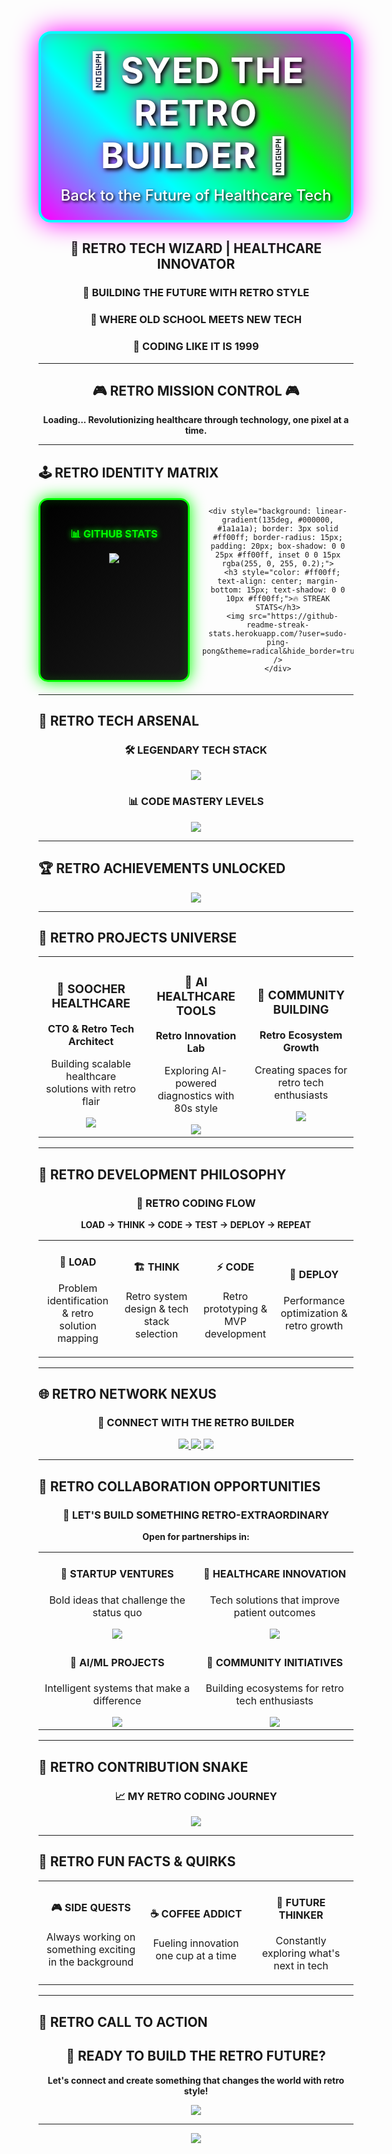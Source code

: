 <div align="center">
  <div style="background: linear-gradient(45deg, #ff00ff, #00ffff, #00ff00, #ff00ff); padding: 25px; border-radius: 20px; border: 4px solid #00ffff; box-shadow: 0 0 40px #ff00ff, inset 0 0 20px rgba(255, 0, 255, 0.3); position: relative; overflow: hidden;">
    <div style="position: absolute; top: 0; left: -100%; width: 100%; height: 100%; background: linear-gradient(90deg, transparent, rgba(255, 255, 255, 0.4), transparent); animation: shimmer 2s infinite;"></div>
    <h1 style="color: white; font-size: 3.5rem; margin: 0; text-shadow: 3px 3px 6px #000000, 0 0 20px #ff00ff; font-weight: bold; letter-spacing: 2px;">🚀 SYED THE RETRO BUILDER 🚀</h1>
    <p style="color: white; font-size: 1.5rem; margin: 15px 0 0 0; text-shadow: 2px 2px 4px #000000; font-weight: 500;">Back to the Future of Healthcare Tech</p>
  </div>
</div>

<div align="center">
  <h2>🚀 RETRO TECH WIZARD | HEALTHCARE INNOVATOR</h2>
  <h3>💾 BUILDING THE FUTURE WITH RETRO STYLE</h3>
  <h3>🏥 WHERE OLD SCHOOL MEETS NEW TECH</h3>
  <h3>🌟 CODING LIKE IT IS 1999</h3>
</div>

---

<div align="center">
  <h2>🎮 RETRO MISSION CONTROL 🎮</h2>
  <p><strong>Loading... Revolutionizing healthcare through technology, one pixel at a time.</strong></p>
</div>

---

## 🕹️ **RETRO IDENTITY MATRIX**

<div align="center">
  <div style="display: grid; grid-template-columns: 1fr 1fr; gap: 20px; margin: 20px 0;">
    <div style="background: linear-gradient(135deg, #000000, #1a1a1a); border: 3px solid #00ff00; border-radius: 15px; padding: 20px; box-shadow: 0 0 25px #00ff00, inset 0 0 15px rgba(0, 255, 0, 0.2);">
      <h3 style="color: #00ff00; text-align: center; margin-bottom: 15px; text-shadow: 0 0 10px #00ff00;">📊 GITHUB STATS</h3>
      <img src="https://github-readme-stats.vercel.app/api?username=sudo-ping-pong&show_icons=true&theme=radical&hide_border=true&bg_color=000000&title_color=00ff00&icon_color=ff00ff&text_color=00ffff" />
    </div>
    
    <div style="background: linear-gradient(135deg, #000000, #1a1a1a); border: 3px solid #ff00ff; border-radius: 15px; padding: 20px; box-shadow: 0 0 25px #ff00ff, inset 0 0 15px rgba(255, 0, 255, 0.2);">
      <h3 style="color: #ff00ff; text-align: center; margin-bottom: 15px; text-shadow: 0 0 10px #ff00ff;">🔥 STREAK STATS</h3>
      <img src="https://github-readme-streak-stats.herokuapp.com/?user=sudo-ping-pong&theme=radical&hide_border=true&background=000000&stroke=00ff00&ring=ff00ff&fire=ff00ff&currStreakNum=00ffff&currStreakLabel=00ff00&sideNums=00ffff&sideLabels=00ff00&dates=ff00ff" />
    </div>
  </div>
</div>

---

## 🎯 **RETRO TECH ARSENAL**

<div align="center">
  <h3>🛠️ LEGENDARY TECH STACK</h3>
  <img src="https://skillicons.dev/icons?i=dart,flutter,js,react,nextjs,swift,nodejs,firebase,aws,docker,git,figma&perline=6" />
</div>

<div align="center">
  <h3>📊 CODE MASTERY LEVELS</h3>
  <img src="https://github-readme-stats.vercel.app/api/top-langs/?username=sudo-ping-pong&layout=compact&theme=radical&hide_border=true&bg_color=000000&title_color=00ff00&text_color=00ffff&langs_count=8" />
</div>

---

## 🏆 **RETRO ACHIEVEMENTS UNLOCKED**

<div align="center">
  <img src="https://github-profile-trophy.vercel.app/?username=sudo-ping-pong&theme=darkhub&no-frame=true&row=1&column=7&margin-w=15&margin-h=15" />
</div>

---

## 🌟 **RETRO PROJECTS UNIVERSE**

<div align="center">
  <table>
    <tr>
      <td align="center" width="33%">
        <h3>🏥 SOOCHER HEALTHCARE</h3>
        <p><strong>CTO & Retro Tech Architect</strong></p>
        <p>Building scalable healthcare solutions with retro flair</p>
        <img src="https://img.shields.io/badge/Status-ACTIVE%20DEV-00ff00?style=for-the-badge&logo=vercel" />
      </td>
      <td align="center" width="33%">
        <h3>🤖 AI HEALTHCARE TOOLS</h3>
        <p><strong>Retro Innovation Lab</strong></p>
        <p>Exploring AI-powered diagnostics with 80s style</p>
        <img src="https://img.shields.io/badge/Phase-R%26D%20MODE-ff00ff?style=for-the-badge&logo=openai" />
      </td>
      <td align="center" width="33%">
        <h3>🌱 COMMUNITY BUILDING</h3>
        <p><strong>Retro Ecosystem Growth</strong></p>
        <p>Creating spaces for retro tech enthusiasts</p>
        <img src="https://img.shields.io/badge/Status-GROWING%20STRONG-00ffff?style=for-the-badge&logo=discord" />
      </td>
    </tr>
  </table>
</div>

---

## 🎨 **RETRO DEVELOPMENT PHILOSOPHY**

<div align="center">
  <h3>🔄 RETRO CODING FLOW</h3>
  <p><strong>LOAD → THINK → CODE → TEST → DEPLOY → REPEAT</strong></p>
</div>

<div align="center">
  <table>
    <tr>
      <td align="center" width="25%">
        <h4>💭 LOAD</h4>
        <p>Problem identification & retro solution mapping</p>
      </td>
      <td align="center" width="25%">
        <h4>🏗️ THINK</h4>
        <p>Retro system design & tech stack selection</p>
      </td>
      <td align="center" width="25%">
        <h4>⚡ CODE</h4>
        <p>Retro prototyping & MVP development</p>
      </td>
      <td align="center" width="25%">
        <h4>🚀 DEPLOY</h4>
        <p>Performance optimization & retro growth</p>
      </td>
    </tr>
  </table>
</div>

---

## 🌐 **RETRO NETWORK NEXUS**

<div align="center">
  <h3>🔗 CONNECT WITH THE RETRO BUILDER</h3>
  
  <a href="https://www.linkedin.com/in/imbatmaan" target="_blank">
    <img src="https://img.shields.io/badge/LinkedIn-0077B5?style=for-the-badge&logo=linkedin&logoColor=white" />
  </a>
  
  <a href="https://github.com/sudo-ping-pong" target="_blank">
    <img src="https://img.shields.io/badge/GitHub-100000?style=for-the-badge&logo=github&logoColor=white" />
  </a>
  
  <a href="mailto:your-email@example.com">
    <img src="https://img.shields.io/badge/Email-D14836?style=for-the-badge&logo=gmail&logoColor=white" />
  </a>
</div>

---

## 🎯 **RETRO COLLABORATION OPPORTUNITIES**

<div align="center">
  <h3>🤝 LET'S BUILD SOMETHING RETRO-EXTRAORDINARY</h3>
  <p><strong>Open for partnerships in:</strong></p>
  
  <table>
    <tr>
      <td align="center" width="50%">
        <h4>🚀 STARTUP VENTURES</h4>
        <p>Bold ideas that challenge the status quo</p>
        <img src="https://img.shields.io/badge/Status-OPEN%20FOR%20DISCUSSIONS-00ff00?style=for-the-badge" />
      </td>
      <td align="center" width="50%">
        <h4>🏥 HEALTHCARE INNOVATION</h4>
        <p>Tech solutions that improve patient outcomes</p>
        <img src="https://img.shields.io/badge/Status-ACTIVELY%20SEEKING-ff00ff?style=for-the-badge" />
      </td>
    </tr>
    <tr>
      <td align="center" width="50%">
        <h4>🤖 AI/ML PROJECTS</h4>
        <p>Intelligent systems that make a difference</p>
        <img src="https://img.shields.io/badge/Status-EXPLORING%20OPPORTUNITIES-00ffff?style=for-the-badge" />
      </td>
      <td align="center" width="50%">
        <h4>🌱 COMMUNITY INITIATIVES</h4>
        <p>Building ecosystems for retro tech enthusiasts</p>
        <img src="https://img.shields.io/badge/Status-ALWAYS%20WELCOMING-00ff00?style=for-the-badge" />
      </td>
    </tr>
  </table>
</div>

---

## 🐍 **RETRO CONTRIBUTION SNAKE**

<div align="center">
  <h3>📈 MY RETRO CODING JOURNEY</h3>
  <img src="https://github.com/sudo-ping-pong/sudo-ping-pong/blob/output/github-contribution-grid-snake.svg" />
</div>

---

## 💫 **RETRO FUN FACTS & QUIRKS**

<div align="center">
  <table>
    <tr>
      <td align="center" width="33%">
        <h4>🎮 SIDE QUESTS</h4>
        <p>Always working on something exciting in the background</p>
      </td>
      <td align="center" width="33%">
        <h4>☕ COFFEE ADDICT</h4>
        <p>Fueling innovation one cup at a time</p>
      </td>
      <td align="center" width="33%">
        <h4>🚀 FUTURE THINKER</h4>
        <p>Constantly exploring what's next in tech</p>
      </td>
    </tr>
  </table>
</div>

---

## 🌟 **RETRO CALL TO ACTION**

<div align="center">
  <h2>🚀 READY TO BUILD THE RETRO FUTURE?</h2>
  <p><strong>Let's connect and create something that changes the world with retro style!</strong></p>
  
  <a href="https://www.linkedin.com/in/imbatmaan" target="_blank">
    <img src="https://img.shields.io/badge/Let's%20Connect-00ff00?style=for-the-badge&logo=linkedin&logoColor=black" />
  </a>
</div>

---

<div align="center">
  <img src="https://capsule-render.vercel.app/api?type=waving&color=ff00ff&height=150&section=footer&animation=twinkling" />
</div>
